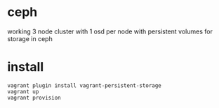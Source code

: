 # ceph

working 3 node cluster with 1 osd per node with persistent volumes for storage in ceph

# install

```
vagrant plugin install vagrant-persistent-storage
vagrant up
vagrant provision
```
